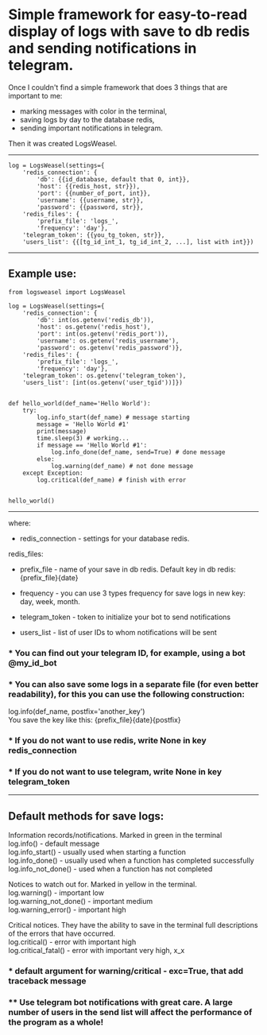 # Simple framework for easy-to-read display of logs with save to db redis and sending notifications in telegram.
  
Once I couldn't find a simple framework that does 3 things that are important to me:  
* marking messages with color in the terminal,
* saving logs by day to the database redis,
* sending important notifications in telegram.
  
Then it was created LogsWeasel.  
  
_ _ _
```
log = LogsWeasel(settings={
    'redis_connection': {
        'db': {{id_database, default that 0, int}},
        'host': {{redis_host, str}}),
        'port': {{number_of_port, int}},
        'username': {{username, str}},
        'password': {{password, str}},
    'redis_files': {
        'prefix_file': 'logs_',
        'frequency': 'day'},
    'telegram_token': {{you_tg_token, str}},
    'users_list': {{[tg_id_int_1, tg_id_int_2, ...], list with int}})
```
_ _ _
## Example use:
```
from logsweasel import LogsWeasel

log = LogsWeasel(settings={
    'redis_connection': {
        'db': int(os.getenv('redis_db')),
        'host': os.getenv('redis_host'),
        'port': int(os.getenv('redis_port')),
        'username': os.getenv('redis_username'),
        'password': os.getenv('redis_password')},
    'redis_files': {
        'prefix_file': 'logs_',
        'frequency': 'day'},
    'telegram_token': os.getenv('telegram_token'),
    'users_list': [int(os.getenv('user_tgid'))]})


def hello_world(def_name='Hello World'):
    try:
        log.info_start(def_name) # message starting
        message = 'Hello World #1'
        print(message)
        time.sleep(3) # working...
        if message == 'Hello World #1':
            log.info_done(def_name, send=True) # done message
        else:
            log.warning(def_name) # not done message
    except Exception:
        log.critical(def_name) # finish with error


hello_world()
```
_ _ _

where:
* redis_connection - settings for your database redis.

redis_files:
* prefix_file - name of your save in db redis. Default key in db redis: {prefix_file}{date}
* frequency - you can use 3 types frequency for save logs in new key: day, week, month.

* telegram_token - token to initialize your bot to send notifications
* users_list - list of user IDs to whom notifications will be sent

### * You can find out your telegram ID, for example, using a bot @my_id_bot

### * You can also save some logs in a separate file (for even better readability), for this you can use the following construction:
log.info(def_name, postfix='another_key')  
You save the key like this: {prefix_file}{date}{postfix}  
  
### * If you do not want to use redis, write None in key redis_connection
### * If you do not want to use telegram, write None in key telegram_token

_ _ _
## Default methods for save logs:
  
Information records/notifications. Marked in green in the terminal  
log.info() - default message  
log.info_start() - usually used when starting a function  
log.info_done() - usually used when a function has completed successfully  
log.info_not_done() - used when a function has not completed  
  
Notices to watch out for. Marked in yellow in the terminal.  
log.warning() - important low  
log.warning_not_done() - important medium  
log.warning_error() - important high  
  
Critical notices. They have the ability to save in the terminal full descriptions of the errors that have occurred.  
log.critical() - error with important high  
log.critical_fatal() - error with important very high, х_х  
  
### * default argument for warning/critical - exc=True, that add traceback message
### ** Use telegram bot notifications with great care. A large number of users in the send list will affect the performance of the program as a whole!

